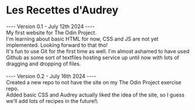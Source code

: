# Les Recettes d'Audrey
---- Version 0.1 - July 12th 2024 ----\
My first website for The Odin Project.\
I'm learning about basic HTML for now, CSS and JS are not yet implemented. Looking forward to that tho!\
It's fun to use Git for the first time as well. I'm almost ashamed to have used Github as some sort of textfiles hosting service up until now with lots of dragging and dropping of files.\
\
---- Version 0.2 - July 16th 2024 ----\
Created a new repo to not have the site on my The Odin Project exercise repo.\
Added basic CSS and Audrey actually liked the idea of the site, so I guess we'll add lots of recipes in the future!\
